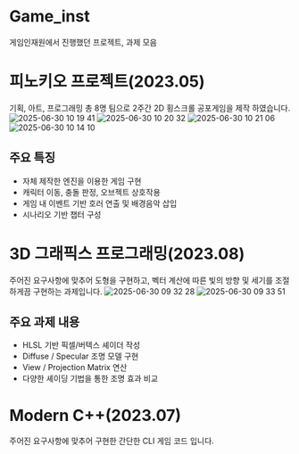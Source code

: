# Game_inst
게임인재원에서 진행했던 프로젝트, 과제 모음

# 피노키오 프로젝트(2023.05)
기획, 아트, 프로그래밍 총 8명 팀으로 2주간 2D 횡스크롤 공포게임을 제작 하였습니다.
![2025-06-30 10 19 41](https://github.com/user-attachments/assets/ca95d6f6-37e0-4894-a5d0-5312b2ca5e7b)
![2025-06-30 10 20 32](https://github.com/user-attachments/assets/1dcc4cd1-6fce-4226-a9f0-039fdf0a8047)
![2025-06-30 10 21 06](https://github.com/user-attachments/assets/ba3c299d-3741-4f05-b811-de2a9f399861)
![2025-06-30 10 14 10](https://github.com/user-attachments/assets/90dd78fa-0b8e-4950-84cd-ff92df27ad00)

## 주요 특징
- 자체 제작한 엔진을 이용한 게임 구현
- 캐릭터 이동, 충돌 판정, 오브젝트 상호작용
- 게임 내 이벤트 기반 호러 연출 및 배경음악 삽입
- 시나리오 기반 챕터 구성


# 3D 그래픽스 프로그래밍(2023.08)
주어진 요구사항에 맞추어 도형을 구현하고, 벡터 계산에 따른 빛의 방향 및 세기를 조절하게끔 구현하는 과제입니다.
![2025-06-30 09 32 28](https://github.com/user-attachments/assets/d9a0ed45-f181-4836-833d-15dca460848c)
![2025-06-30 09 33 51](https://github.com/user-attachments/assets/703d7b62-fd8c-460c-999d-5d8b8e089e76)

## 주요 과제 내용
- HLSL 기반 픽셀/버텍스 셰이더 작성
- Diffuse / Specular 조명 모델 구현
- View / Projection Matrix 연산
- 다양한 셰이딩 기법을 통한 조명 효과 비교

# Modern C++(2023.07)
주어진 요구사항에 맞추어 구현한 간단한 CLI 게임 코드 입니다.
